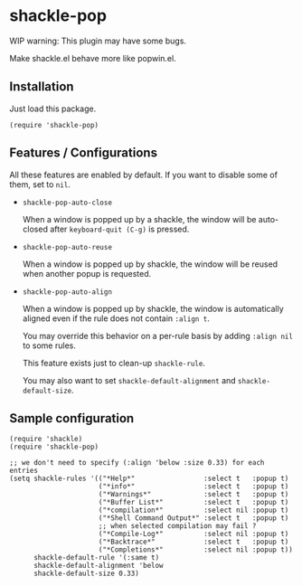 # shackle-pop

WIP warning: This plugin may have some bugs.

Make shackle.el behave more like popwin.el.

## Installation

Just load this package.

``` emacs-lisp
(require 'shackle-pop)
```

## Features / Configurations

All these features are enabled by default. If you want to disable some of them, set to `nil`.

- `shackle-pop-auto-close`

  When a window is popped up by a shackle, the window will be auto-closed after `keyboard-quit
  (C-g)` is pressed.

- `shackle-pop-auto-reuse`

  When a window is popped up by shackle, the window will be reused when another popup is requested.

- `shackle-pop-auto-align`

  When a window is popped up by shackle, the window is automatically aligned even if the rule does
  not contain `:align t`.

  You may override this behavior on a per-rule basis by adding `:align nil` to some rules.

  This feature exists just to clean-up `shackle-rule`.

  You may also want to set `shackle-default-alignment` and `shackle-default-size`.

## Sample configuration

``` emacs-lisp
(require 'shackle)
(require 'shackle-pop)

;; we don't need to specify (:align 'below :size 0.33) for each entries
(setq shackle-rules '(("*Help*"                 :select t   :popup t)
                      ("*info*"                 :select t   :popup t)
                      ("*Warnings*"             :select t   :popup t)
                      ("*Buffer List*"          :select t   :popup t)
                      ("*compilation*"          :select nil :popup t)
                      ("*Shell Command Output*" :select t   :popup t)
                      ;; when selected compilation may fail ?
                      ("*Compile-Log*"          :select nil :popup t)
                      ("*Backtrace*"            :select t   :popup t)
                      ("*Completions*"          :select nil :popup t))
      shackle-default-rule '(:same t)
      shackle-default-alignment 'below
      shackle-default-size 0.33)
```
